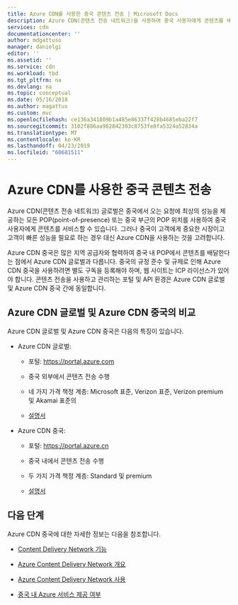 ```yaml
---
title: Azure CDN를 사용한 중국 콘텐츠 전송 | Microsoft Docs
description: Azure CDN(콘텐츠 전송 네트워크)을 사용하여 중국 사용자에게 콘텐츠를 배달하는 방법을 알아봅니다.
services: cdn
documentationcenter: ''
author: mdgattuso
manager: danielgi
editor: ''
ms.assetid: ''
ms.service: cdn
ms.workload: tbd
ms.tgt_pltfrm: na
ms.devlang: na
ms.topic: conceptual
ms.date: 05/16/2018
ms.author: magattus
ms.custom: mvc
ms.openlocfilehash: ce136a341809b1a485e86337f428b4685eba22f7
ms.sourcegitcommit: 3102f886aa962842303c8753fe8fa5324a52834a
ms.translationtype: MT
ms.contentlocale: ko-KR
ms.lasthandoff: 04/23/2019
ms.locfileid: "60681511"
---
```

# <a name="china-content-delivery-with-azure-cdn"></a>Azure CDN를 사용한 중국 콘텐츠 전송

Azure CDN(콘텐츠 전송 네트워크) 글로벌은 중국에서 오는 요청에 최상의 성능을 제공하는 모든 POP(point-of-presence) 또는 중국 부근의 POP 위치를 사용하여 중국 사용자에게 콘텐츠를 서비스할 수 있습니다. 그러나 중국이 고객에게 중요한 시장이고 고객이 빠른 성능을 필요로 하는 경우 대신 Azure CDN을 사용하는 것을 고려합니다.

Azure CDN 중국은 많은 지역 공급자와 협력하여 중국 내 POP에서 콘텐츠를 배달한다는 점에서 Azure CDN 글로벌과 다릅니다. 중국의 규정 준수 및 규제로 인해 Azure CDN 중국을 사용하려면 별도 구독을 등록해야 하며, 웹 사이트는 ICP 라이선스가 있어야 합니다. 콘텐츠 전송을 사용하고 관리하는 포털 및 API 환경은 Azure CDN 글로벌 및 Azure CDN 중국 간에 동일합니다.

## <a name="comparison-of-azure-cdn-global-and-azure-cdn-china"></a>Azure CDN 글로벌 및 Azure CDN 중국의 비교

Azure CDN 글로벌 및 Azure CDN 중국은 다음의 특징이 있습니다.

- Azure CDN 글로벌:

     - 포털: https://portal.azure.com  

     - 중국 외부에서 콘텐츠 전송 수행

     - 네 가지 가격 책정 계층: Microsoft 표준, Verizon 표준, Verizon premium 및 Akamai 표준의

     - [설명서](https://docs.microsoft.com/azure/cdn/)

- Azure CDN 중국:

     - 포털: https://portal.azure.cn

     - 중국 내에서 콘텐츠 전송 수행

     - 두 가지 가격 책정 계층: Standard 및 premium

     - [설명서](https://docs.azure.cn/en-us/cdn/)
 

## <a name="next-steps"></a>다음 단계

Azure CDN 중국에 대한 자세한 정보는 다음을 참조합니다.

- [Content Delivery Network 기능](https://www.azure.cn/en-us/home/features/cdn/)

- [Azure Content Delivery Network 개요](https://docs.azure.cn/en-us/cdn/cdn-overview)

- [Azure Content Delivery Network 사용](https://docs.azure.cn/en-us/cdn/cdn-how-to-use)

- [중국 내 Azure 서비스 제공 여부](https://docs.microsoft.com/azure/china/china-get-started-service-availability)



